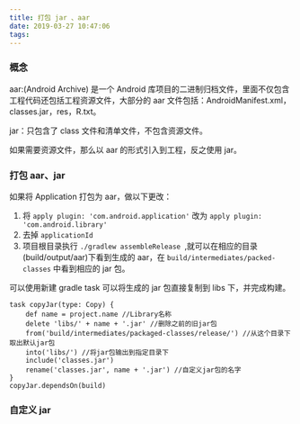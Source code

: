 ```yaml
---
title: 打包 jar 、aar
date: 2019-03-27 10:47:06
tags:
---
```


### 概念

aar:(Android Archive) 是一个 Android 库项目的二进制归档文件，里面不仅包含工程代码还包括工程资源文件，大部分的 aar 文件包括：AndroidManifest.xml，classes.jar，res，R.txt。

jar：只包含了 class 文件和清单文件，不包含资源文件。

如果需要资源文件，那么以 aar 的形式引入到工程，反之使用 jar。


### 打包 aar、jar

如果将 Application 打包为 aar，做以下更改：

1. 将 `apply plugin: 'com.android.application'` 改为 `apply plugin: 'com.android.library'`
2. 去掉 `applicationId`
3. 项目根目录执行 `./gradlew assembleRelease `,就可以在相应的目录(build/output/aar)下看到生成的 aar，在 `build/intermediates/packed-classes` 中看到相应的 jar 包。


可以使用新建 gradle task 可以将生成的 jar 包直接复制到 libs 下，并完成构建。
```
task copyJar(type: Copy) {
    def name = project.name //Library名称
    delete 'libs/' + name + '.jar' //删除之前的旧jar包
    from('build/intermediates/packaged-classes/release/') //从这个目录下取出默认jar包
    into('libs/') //将jar包输出到指定目录下
    include('classes.jar')
    rename('classes.jar', name + '.jar') //自定义jar包的名字
}
copyJar.dependsOn(build)

```


### 自定义 jar
